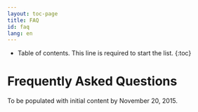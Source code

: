 ```yaml
---
layout: toc-page
title: FAQ
id: faq
lang: en
---
```


* Table of contents. This line is required to start the list.
{:toc}

# Frequently Asked Questions

To be populated with initial content by November 20, 2015.


